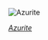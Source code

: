 
![Azurite](https://upload.wikimedia.org/wikipedia/commons/thumb/4/4b/Azurite_-_New_Nevada_Lode%2C_La_Sal%2C_Utah%2C_USA.jpg/600px-Azurite_-_New_Nevada_Lode%2C_La_Sal%2C_Utah%2C_USA.jpg)

*[Azurite](https://wikipedia.org/wiki/File:Azurite_-_New_Nevada_Lode,_La_Sal,_Utah,_USA.jpg)*

